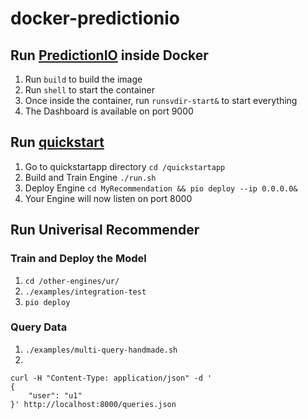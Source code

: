 docker-predictionio
===================

## Run [PredictionIO](http://prediction.io) inside Docker

1. Run ```build``` to build the image
2. Run ```shell``` to start the container
3. Once inside the container, run ```runsvdir-start&``` to start everything
4. The Dashboard is available on port 9000

## Run [quickstart](http://predictionio.incubator.apache.org/templates/recommendation/quickstart/)

1. Go to quickstartapp directory ```cd /quickstartapp```
2. Build and Train Engine ```./run.sh```
3. Deploy Engine ```cd MyRecommendation && pio deploy --ip 0.0.0.0&```
4. Your Engine will now listen on port 8000

## Run Univerisal Recommender

### Train and Deploy the Model
1. ```cd /other-engines/ur/```
2. ```./examples/integration-test```
3. ```pio deploy```

### Query Data
1. ```./examples/multi-query-handmade.sh```
2. 
```
curl -H "Content-Type: application/json" -d '
{
    "user": "u1"
}' http://localhost:8000/queries.json
```
